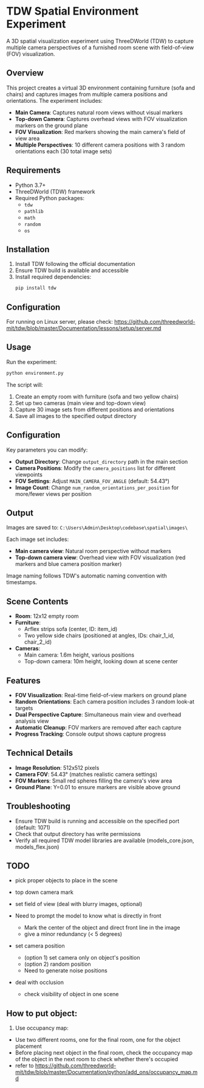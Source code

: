 # TDW Spatial Environment Experiment

A 3D spatial visualization experiment using ThreeDWorld (TDW) to capture multiple camera perspectives of a furnished room scene with field-of-view (FOV) visualization.

## Overview

This project creates a virtual 3D environment containing furniture (sofa and chairs) and captures images from multiple camera positions and orientations. The experiment includes:

- **Main Camera**: Captures natural room views without visual markers
- **Top-down Camera**: Captures overhead views with FOV visualization markers on the ground plane
- **FOV Visualization**: Red markers showing the main camera's field of view area
- **Multiple Perspectives**: 10 different camera positions with 3 random orientations each (30 total image sets)

## Requirements

- Python 3.7+
- ThreeDWorld (TDW) framework
- Required Python packages:
  - `tdw`
  - `pathlib`
  - `math`
  - `random`
  - `os`

## Installation

1. Install TDW following the official documentation
2. Ensure TDW build is available and accessible
3. Install required dependencies:
   ```bash
   pip install tdw
   ```

## Configuration

For running on Linux server, please check: https://github.com/threedworld-mit/tdw/blob/master/Documentation/lessons/setup/server.md


## Usage

Run the experiment:

```python
python environment.py
```

The script will:
1. Create an empty room with furniture (sofa and two yellow chairs)
2. Set up two cameras (main view and top-down view)
3. Capture 30 image sets from different positions and orientations
4. Save all images to the specified output directory

## Configuration

Key parameters you can modify:

- **Output Directory**: Change `output_directory` path in the main section
- **Camera Positions**: Modify the `camera_positions` list for different viewpoints
- **FOV Settings**: Adjust `MAIN_CAMERA_FOV_ANGLE` (default: 54.43°)
- **Image Count**: Change `num_random_orientations_per_position` for more/fewer views per position

## Output

Images are saved to: `C:\Users\Admin\Desktop\codebase\spatial\images\`

Each image set includes:
- **Main camera view**: Natural room perspective without markers
- **Top-down camera view**: Overhead view with FOV visualization (red markers and blue camera position marker)

Image naming follows TDW's automatic naming convention with timestamps.

## Scene Contents

- **Room**: 12x12 empty room
- **Furniture**:
  - Arflex strips sofa (center, ID: item_id)
  - Two yellow side chairs (positioned at angles, IDs: chair_1_id, chair_2_id)
- **Cameras**:
  - Main camera: 1.6m height, various positions
  - Top-down camera: 10m height, looking down at scene center

## Features

- **FOV Visualization**: Real-time field-of-view markers on ground plane
- **Random Orientations**: Each camera position includes 3 random look-at targets
- **Dual Perspective Capture**: Simultaneous main view and overhead analysis view
- **Automatic Cleanup**: FOV markers are removed after each capture
- **Progress Tracking**: Console output shows capture progress

## Technical Details

- **Image Resolution**: 512x512 pixels
- **Camera FOV**: 54.43° (matches realistic camera settings)
- **FOV Markers**: Small red spheres filling the camera's view area
- **Ground Plane**: Y=0.01 to ensure markers are visible above ground

## Troubleshooting

- Ensure TDW build is running and accessible on the specified port (default: 1071)
- Check that output directory has write permissions
- Verify all required TDW model libraries are available (models_core.json, models_flex.json)


## TODO
- pick proper objects to place in the scene
- top down camera mark 
- set field of view (deal with blurry images, optional)

- Need to prompt the model to know what is directly in front
  - Mark the center of the object and direct front line in the image
  - give a minor redundancy (< 5 degrees)

- set camera position
  - (option 1) set camera only on object's position
  - (option 2) random position
  - Need to generate noise positions
- deal with occlusion
  - check visibility of object in one scene


## How to put object:
1. Use occupancy map:
  - Use two different rooms, one for the final room, one for the object placement
  - Before placing next object in the final room, check the occupancy map of the object in the next room to check whether there's occupied
  - refer to https://github.com/threedworld-mit/tdw/blob/master/Documentation/python/add_ons/occupancy_map.md
  